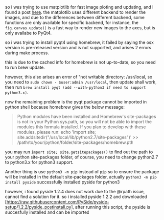 <!-- 
.. title: install pyqt on mac for matplotlib
.. slug: install-pyqt-on-mac-for-matplotlib
.. date: 2016-06-13 10:05:28 UTC
.. tags: python, matplotlib, pyqt
.. category: programming 
.. link: 
.. description: 
.. type: text
-->


so i was trying to use matplotlib for fast image ploting and updating, and I found a post [here](http://bastibe.de/2013-05-30-speeding-up-matplotlib.html). 
the matplotlib uses different backend to render the images, and due to the differences between different backend, some functions are only available for specific backend, for instance, the `fig.canvas.update()` is a fast way to render new images to the axes, but is only availabe to PyQt4.

so i was trying to install pyqt4 using homebrew, it failed by saying the osx version is pre-released version and is not supported, and arises 2 errors during make process.

this is due to the cached info for homebrew is not up-to-date, so you need to run brew update. 

however, this also arises an error of "not writable  directory: /usr/local, so you need to `sudo chown - $user:admin /usr/local`, then update shall work, then run `brew install pyqt (add --with-python3 if need to support python3.x)`.

now the remaining problem is the pyqt package cannot be imported in python shell because homebrew gives the below message:

> Python modules have been installed and Homebrew's site-packages is not
> in your Python sys.path, so you will not be able to import the modules
> this formula installed. If you plan to develop with these modules,
> please run:
> echo 'import site; site.addsitedir("/usr/local/lib/python2.7/site-packages")'  >> /path/to/your/python/folder/site-packages/homebrew.pth

you may run `import site; site.getsitepackages()` to find out the path to your python site-packages folder, 
of course, you need to change python2.7 to python3.x for python3 support.

Another thing is use `python3 -m pip` instead of `pip` so to ensure the package will be installed in the default site-packages folder, actually `python3 -m pip install pyside` successfully installed pyside for python3

however, i found pyside 1.2.4 does not work due to the @rpath issue, cannot find a solution for it. so i installed pyside 1.2.2 and downloaded [https://raw.githubusercontent.com/PySide/pyside-setup/1.2.2/pyside_postinstall.py], after running this script, the pyside is succesfully installed and can be imported
